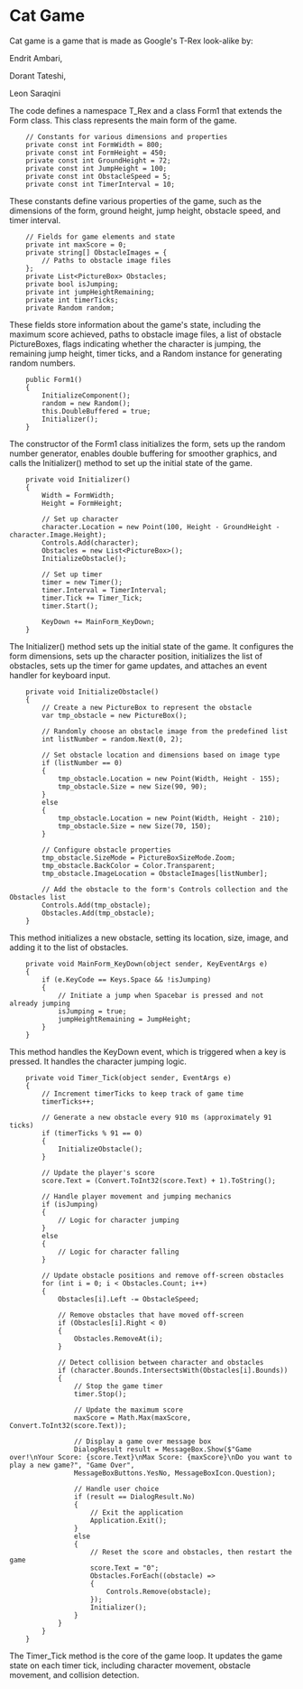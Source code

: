 # Cat Game

Cat game is a game that is made as Google's T-Rex look-alike by:

Endrit Ambari,

Dorant Tateshi,

Leon Saraqini

The code defines a namespace T_Rex and a class Form1 that extends the Form class. This class represents the main form of the game.

        // Constants for various dimensions and properties
        private const int FormWidth = 800;
        private const int FormHeight = 450;
        private const int GroundHeight = 72;
        private const int JumpHeight = 100;
        private const int ObstacleSpeed = 5;
        private const int TimerInterval = 10;
These constants define various properties of the game, such as the dimensions of the form, ground height, jump height, obstacle speed, and timer interval.

        // Fields for game elements and state
        private int maxScore = 0;
        private string[] ObstacleImages = {
            // Paths to obstacle image files
        };
        private List<PictureBox> Obstacles;
        private bool isJumping;
        private int jumpHeightRemaining;
        private int timerTicks;
        private Random random;
These fields store information about the game's state, including the maximum score achieved, paths to obstacle image files, a list of obstacle PictureBoxes, flags indicating whether the character is jumping, the remaining jump height, timer ticks, and a Random instance for generating random numbers.

        public Form1()
        {
            InitializeComponent();
            random = new Random();
            this.DoubleBuffered = true;
            Initializer();
        }
The constructor of the Form1 class initializes the form, sets up the random number generator, enables double buffering for smoother graphics, and calls the Initializer() method to set up the initial state of the game.

        private void Initializer()
        {
            Width = FormWidth;
            Height = FormHeight;

            // Set up character
            character.Location = new Point(100, Height - GroundHeight - character.Image.Height);
            Controls.Add(character);
            Obstacles = new List<PictureBox>();
            InitializeObstacle();

            // Set up timer
            timer = new Timer();
            timer.Interval = TimerInterval;
            timer.Tick += Timer_Tick;
            timer.Start();

            KeyDown += MainForm_KeyDown;
        }
The Initializer() method sets up the initial state of the game. It configures the form dimensions, sets up the character position, initializes the list of obstacles, sets up the timer for game updates, and attaches an event handler for keyboard input.

        private void InitializeObstacle()
        {
            // Create a new PictureBox to represent the obstacle
            var tmp_obstacle = new PictureBox();

            // Randomly choose an obstacle image from the predefined list
            int listNumber = random.Next(0, 2);

            // Set obstacle location and dimensions based on image type
            if (listNumber == 0)
            {
                tmp_obstacle.Location = new Point(Width, Height - 155);
                tmp_obstacle.Size = new Size(90, 90);
            }
            else
            {
                tmp_obstacle.Location = new Point(Width, Height - 210);
                tmp_obstacle.Size = new Size(70, 150);
            }

            // Configure obstacle properties
            tmp_obstacle.SizeMode = PictureBoxSizeMode.Zoom;
            tmp_obstacle.BackColor = Color.Transparent;
            tmp_obstacle.ImageLocation = ObstacleImages[listNumber];

            // Add the obstacle to the form's Controls collection and the Obstacles list
            Controls.Add(tmp_obstacle);
            Obstacles.Add(tmp_obstacle);
        }
This method initializes a new obstacle, setting its location, size, image, and adding it to the list of obstacles.

        private void MainForm_KeyDown(object sender, KeyEventArgs e)
        {
            if (e.KeyCode == Keys.Space && !isJumping)
            {
                // Initiate a jump when Spacebar is pressed and not already jumping
                isJumping = true;
                jumpHeightRemaining = JumpHeight;
            }
        }
This method handles the KeyDown event, which is triggered when a key is pressed. It handles the character jumping logic.

        private void Timer_Tick(object sender, EventArgs e)
        {
            // Increment timerTicks to keep track of game time
            timerTicks++;

            // Generate a new obstacle every 910 ms (approximately 91 ticks)
            if (timerTicks % 91 == 0)
            {
                InitializeObstacle();
            }

            // Update the player's score
            score.Text = (Convert.ToInt32(score.Text) + 1).ToString();

            // Handle player movement and jumping mechanics
            if (isJumping)
            {
                // Logic for character jumping
            }
            else
            {
                // Logic for character falling
            }

            // Update obstacle positions and remove off-screen obstacles
            for (int i = 0; i < Obstacles.Count; i++)
            {
                Obstacles[i].Left -= ObstacleSpeed;

                // Remove obstacles that have moved off-screen
                if (Obstacles[i].Right < 0)
                {
                    Obstacles.RemoveAt(i);
                }

                // Detect collision between character and obstacles
                if (character.Bounds.IntersectsWith(Obstacles[i].Bounds))
                {
                    // Stop the game timer
                    timer.Stop();

                    // Update the maximum score
                    maxScore = Math.Max(maxScore, Convert.ToInt32(score.Text));

                    // Display a game over message box
                    DialogResult result = MessageBox.Show($"Game over!\nYour Score: {score.Text}\nMax Score: {maxScore}\nDo you want to play a new game?", "Game Over",                 
                    MessageBoxButtons.YesNo, MessageBoxIcon.Question);
                    
                    // Handle user choice
                    if (result == DialogResult.No)
                    {
                        // Exit the application
                        Application.Exit();
                    }
                    else
                    {
                        // Reset the score and obstacles, then restart the game
                        score.Text = "0";
                        Obstacles.ForEach((obstacle) =>
                        {
                            Controls.Remove(obstacle);
                        });
                        Initializer();
                    }
                }
            }
        }
The Timer_Tick method is the core of the game loop. It updates the game state on each timer tick, including character movement, obstacle movement, and collision detection.

